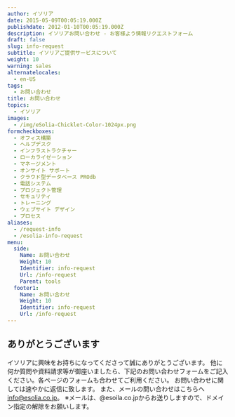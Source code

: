 ```yaml
---
author: イソリア
date: 2015-05-09T00:05:19.000Z
publishdate: 2012-01-10T00:05:19.000Z
description: イソリアお問い合わせ - お客様よう情報リクエストフォーム
draft: false
slug: info-request
subtitle: イソリアご提供サービスについて
weight: 10
warning: sales
alternatelocales:
  - en-US
tags:
  - お問い合わせ
title: お問い合わせ
topics:
  - イソリア
images:
  - /img/eSolia-Chicklet-Color-1024px.png
formcheckboxes:
  - オフィス構築
  - ヘルプデスク
  - インフラストラクチャー
  - ローカライゼーション
  - マネージメント
  - オンサイト サポート
  - クラウド型データベース PROdb
  - 電話システム
  - プロジェクト管理
  - セキュリティ
  - トレーニング
  - ウェブサイト デザイン
  - プロセス
aliases:
  - /request-info
  - /esolia-info-request
menu:
  side:
    Name: お問い合わせ
    Weight: 10
    Identifier: info-request
    Url: /info-request
    Parent: tools
  footer1:
    Name: お問い合わせ
    Weight: 10
    Identifier: info-request
    Url: /info-request
---
```


## ありがとうございます

イソリアに興味をお持ちになってくださって誠にありがとうございます。
他に何か質問や資料請求等が御座いましたら、下記のお問い合わせフォームをご記入ください。各ページのフォームも合わせてご利用ください。
お問い合わせに関しては速やかに返信に致します。
また、メールの問い合わせはこちらへ<info@esolia.co.jp>。
※メールは、@esoila.co.jpからお送りしますので、ドメイン指定の解除をお願いします。
